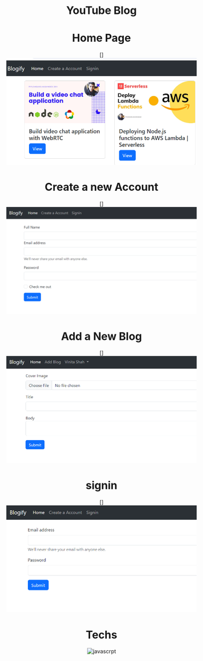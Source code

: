 

<div align="center"><h1>YouTube Blog</h1>



# Home Page
[]<img src = "https://raw.githubusercontent.com/vinita2003/blogifyy/master/Home%20(2).png" length = "330px" breadth = "440px">
# Create a new Account
[]<img src = "https://raw.githubusercontent.com/vinita2003/blogifyy/master/create%20%20(2).png" length = "330px" breadth = "440px">
# Add a New Blog
[]<img src = "https://raw.githubusercontent.com/vinita2003/blogifyy/master/signin%20(2).png" length = "330px" breadth = "440px">
# signin
[]<img src = "https://raw.githubusercontent.com/vinita2003/blogifyy/master/signnn.png" length = "330px" breadth = "440px">



# Techs
![javascrpt](https://img.shields.io/badge/JavaScript-F7DF1E.svg?style=for-the-badge&logo=JavaScript&logoColor=black)

